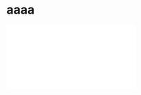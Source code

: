 # aaaa
<iframe src="//player.bilibili.com/player.html?aid=975835786&bvid=BV1g44y1t7Tt&cid=417762114&page=1" scrolling="no" border="0" frameborder="no" framespacing="0" allowfullscreen="true"></iframe>
